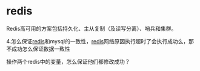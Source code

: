 # redis

Redis高可用的方案包括持久化、主从复制（及读写分离）、哨兵和集群。







4.怎么保证[redis](https://www.nowcoder.com/jump/super-jump/word?word=redis)和mysql的一致性，[redis](https://www.nowcoder.com/jump/super-jump/word?word=redis)网络原因执行超时了会执行成功么，那不成功怎么保证数据一致性







操作两个redis中的变量，怎么保证他们都修改成功？







